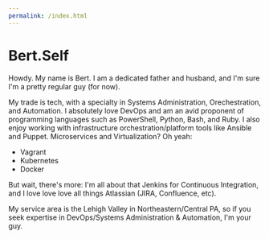 ```yaml
---
permalink: /index.html
---
```


# Bert.Self

Howdy. My name is Bert. I am a dedicated father and husband, and I'm sure I'm a pretty regular guy (for now).

My trade is tech, with a specialty in Systems Administration, Orechestration, and Automation. I absolutely love DevOps and am an avid proponent of programming languages such as PowerShell, Python, Bash, and Ruby. I also enjoy working with infrastructure orchestration/platform tools like Ansible and Puppet. Microservices and Virtualization? Oh yeah:
- Vagrant
- Kubernetes
- Docker

But wait, there's more: I'm all about that Jenkins for Continuous Integration, and I love love love all things Atlassian (JIRA, Confluence, etc).

My service area is the Lehigh Valley in Northeastern/Central PA, so if you seek expertise in DevOps/Systems Administration & Automation, I'm your guy.
